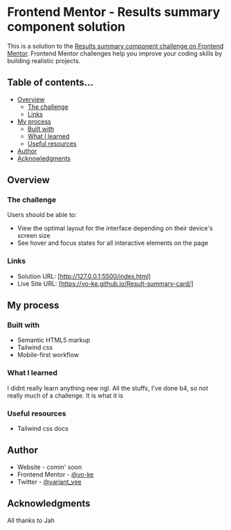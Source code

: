 # Frontend Mentor - Results summary component solution

This is a solution to the [Results summary component challenge on Frontend Mentor](https://www.frontendmentor.io/challenges/results-summary-component-CE_K6s0maV). Frontend Mentor challenges help you improve your coding skills by building realistic projects. 

## Table of contents...

- [Overview](#overview)
  - [The challenge](#the-challenge)
  - [Links](#links)
- [My process](#my-process)
  - [Built with](#built-with)
  - [What I learned](#what-i-learned)
  - [Useful resources](#useful-resources)
- [Author](#author)
- [Acknowledgments](#acknowledgments)

## Overview

### The challenge

Users should be able to:

- View the optimal layout for the interface depending on their device's screen size
- See hover and focus states for all interactive elements on the page

### Links

- Solution URL: [http://127.0.0.1:5500/index.html]
- Live Site URL: [https://vo-ke.github.io/Result-summary-card/]

## My process

### Built with

- Semantic HTML5 markup
- Tailwind css
- Mobile-first workflow

### What I learned

I didnt really learn anything new ngl. All the stuffs, I've done b4, so not really much of a challenge. It is what it is




### Useful resources

- Tailwind css docs


## Author

- Website - comin' soon
- Frontend Mentor - [@vo-ke](https://www.frontendmentor.io/profile/vo-ke)
- Twitter - [@variant_vee](https://www.twitter.com/variant_vee)

## Acknowledgments
All thanks to Jah
